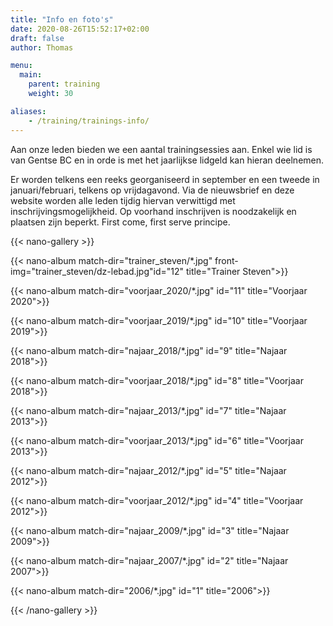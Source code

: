 ```yaml
---
title: "Info en foto's"
date: 2020-08-26T15:52:17+02:00
draft: false
author: Thomas

menu:
  main:
    parent: training
    weight: 30

aliases:
    - /training/trainings-info/       
---
```

Aan onze leden bieden we een aantal trainingsessies aan. Enkel wie lid is van Gentse BC en in orde is met het jaarlijkse lidgeld kan hieran deelnemen.

Er worden telkens een reeks georganiseerd in september en een tweede in januari/februari, telkens op vrijdagavond. Via de nieuwsbrief en deze website worden alle leden tijdig hiervan verwittigd met inschrijvingsmogelijkheid. Op voorhand inschrijven is noodzakelijk en plaatsen zijn beperkt. First come, first serve principe. 

{{< nano-gallery  >}}

  {{< nano-album match-dir="trainer_steven/*.jpg" front-img="trainer_steven/dz-lebad.jpg"id="12" title="Trainer Steven">}}

  {{< nano-album match-dir="voorjaar_2020/*.jpg" id="11" title="Voorjaar 2020">}}

  {{< nano-album match-dir="voorjaar_2019/*.jpg" id="10" title="Voorjaar 2019">}}

  {{< nano-album match-dir="najaar_2018/*.jpg"  id="9" title="Najaar 2018">}}

  {{< nano-album match-dir="voorjaar_2018/*.jpg" id="8" title="Voorjaar 2018">}}

  {{< nano-album match-dir="najaar_2013/*.jpg" id="7" title="Najaar 2013">}}

  {{< nano-album match-dir="voorjaar_2013/*.jpg" id="6" title="Voorjaar 2013">}}

  {{< nano-album match-dir="najaar_2012/*.jpg" id="5" title="Najaar 2012">}}

  {{< nano-album match-dir="voorjaar_2012/*.jpg" id="4" title="Voorjaar 2012">}}

  {{< nano-album match-dir="najaar_2009/*.jpg" id="3" title="Najaar 2009">}}

  {{< nano-album match-dir="najaar_2007/*.jpg" id="2" title="Najaar 2007">}}

  {{< nano-album match-dir="2006/*.jpg" id="1" title="2006">}}

{{< /nano-gallery >}}